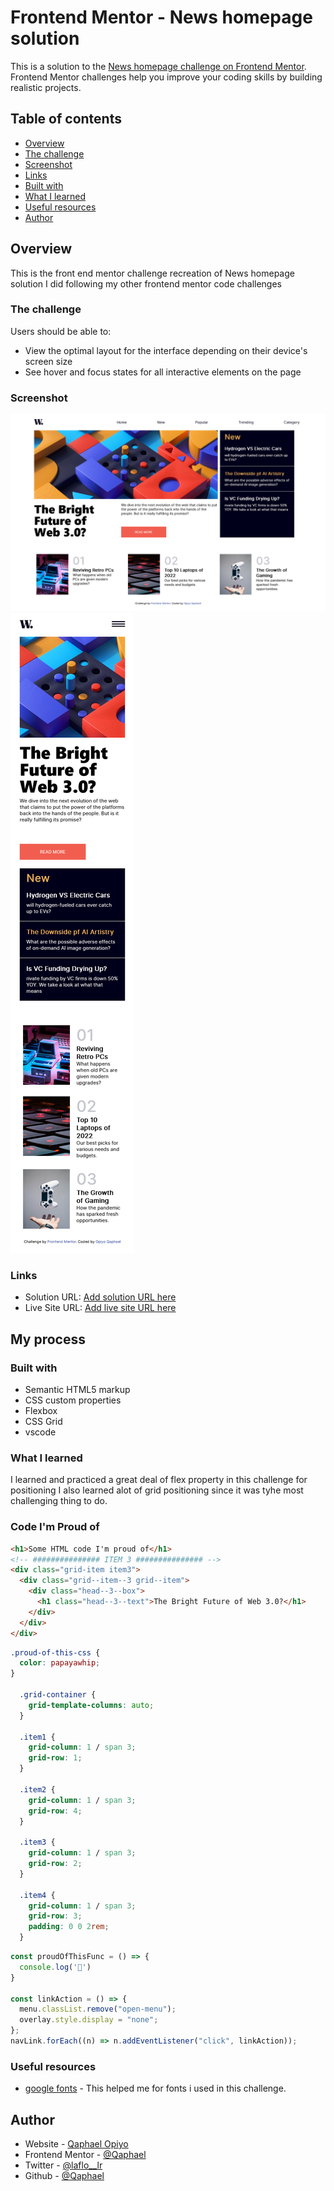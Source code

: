 # Frontend Mentor - News homepage solution

This is a solution to the [News homepage challenge on Frontend Mentor](https://www.frontendmentor.io/challenges/news-homepage-H6SWTa1MFl). Frontend Mentor challenges help you improve your coding skills by building realistic projects. 

## Table of contents

-   [Overview](#overview)
  - [The challenge](#the-challenge)
  - [Screenshot](#screenshot)
  - [Links](#links)
  - [Built with](#built-with)
  - [What I learned](#what-i-learned)
  - [Useful resources](#useful-resources)
  - [Author](#author)


## Overview
This is the front end mentor challenge recreation of  News homepage solution I did following my other frontend mentor code challenges

### The challenge

Users should be able to:

- View the optimal layout for the interface depending on their device's screen size
- See hover and focus states for all interactive elements on the page

### Screenshot

![](./screenshots/desktop-view.png)
![](./screenshots/mobile-view.png)

### Links

- Solution URL: [Add solution URL here](https://your-solution-url.com)
- Live Site URL: [Add live site URL here](https://your-live-site-url.com)

## My process

### Built with

- Semantic HTML5 markup
- CSS custom properties
- Flexbox
- CSS Grid
- vscode

### What I learned

I learned and practiced a great deal of flex property in this challenge for positioning
I also learned alot of grid positioning since it was tyhe most challenging thing to do.

### Code I'm Proud of

```html
<h1>Some HTML code I'm proud of</h1>
<!-- ############### ITEM 3 ############### -->
<div class="grid-item item3">
  <div class="grid--item--3 grid--item">
    <div class="head--3--box">
      <h1 class="head--3--text">The Bright Future of Web 3.0?</h1>
    </div>
  </div>
</div>

```
```css
.proud-of-this-css {
  color: papayawhip;
}

  .grid-container {
    grid-template-columns: auto;
  }

  .item1 {
    grid-column: 1 / span 3;
    grid-row: 1;
  }

  .item2 {
    grid-column: 1 / span 3;
    grid-row: 4;
  }

  .item3 {
    grid-column: 1 / span 3;
    grid-row: 2;
  }

  .item4 {
    grid-column: 1 / span 3;
    grid-row: 3;
    padding: 0 0 2rem;
  }

```
```js
const proudOfThisFunc = () => {
  console.log('🎉')
}

const linkAction = () => {
  menu.classList.remove("open-menu");
  overlay.style.display = "none";
};
navLink.forEach((n) => n.addEventListener("click", linkAction));

```

### Useful resources

- [google fonts](https://fonts.google.com/) - This helped me for fonts i used in this challenge.

## Author

- Website - [Qaphael Opiyo](https://qaphael-portfolio-website.web.app/)
- Frontend Mentor - [@Qaphael](https://www.frontendmentor.io/profile/Qaphael)
- Twitter - [@laflo__lr](https://twitter.com/Laflo_lr)
- Github - [@Qaphael](https://github.com/Qaphael)

